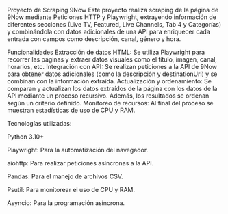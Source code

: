 Proyecto de Scraping 9Now
Este proyecto realiza scraping de la página de 9Now mediante Peticiones HTTP y Playwright, extrayendo información de diferentes secciones (Live TV, Featured, Live Channels, Tab 4 y Categorías) y combinándola con datos adicionales de una API para enriquecer cada entrada con campos como descripción, canal, género y hora.

Funcionalidades
Extracción de datos HTML: Se utiliza Playwright para recorrer las páginas y extraer datos visuales como el título, imagen, canal, horarios, etc.
Integración con API: Se realizan peticiones a la API de 9Now para obtener datos adicionales (como la descripción y destinationUri) y se combinan con la información extraída.
Actualización y ordenamiento: Se comparan y actualizan los datos extraídos de la página con los datos de la API mediante un proceso recursivo. Además, los resultados se ordenan según un criterio definido.
Monitoreo de recursos: Al final del proceso se muestran estadísticas de uso de CPU y RAM.

Tecnologías utilizadas:

Python 3.10+

Playwright: Para la automatización del navegador.

aiohttp: Para realizar peticiones asíncronas a la API.

Pandas: Para el manejo de archivos CSV.

Psutil: Para monitorear el uso de CPU y RAM.

Asyncio: Para la programación asíncrona.
